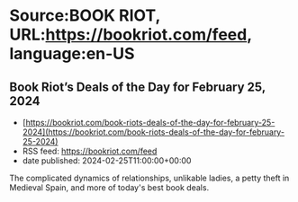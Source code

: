 # Source:BOOK RIOT, URL:https://bookriot.com/feed, language:en-US

## Book Riot’s Deals of the Day for February 25, 2024
 - [https://bookriot.com/book-riots-deals-of-the-day-for-february-25-2024](https://bookriot.com/book-riots-deals-of-the-day-for-february-25-2024)
 - RSS feed: https://bookriot.com/feed
 - date published: 2024-02-25T11:00:00+00:00

The complicated dynamics of relationships, unlikable ladies, a petty theft in Medieval Spain, and more of today's best book deals.


